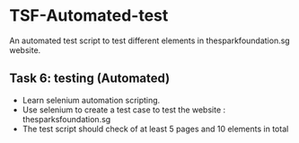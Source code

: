 # TSF-Automated-test
An automated test script to test different elements in thesparkfoundation.sg website. 
## Task 6: testing (Automated)
* Learn selenium automation scripting.
* Use selenium to create a test case to test the website : thesparksfoundation.sg
* The test script should check of at least 5 pages and 10 elements in total
